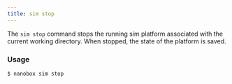 ```yaml
---
title: sim stop
---
```


The `sim stop` command stops the running sim platform associated with the current working directory. When stopped, the state of the platform is saved.

### Usage
```bash
$ nanobox sim stop
```
